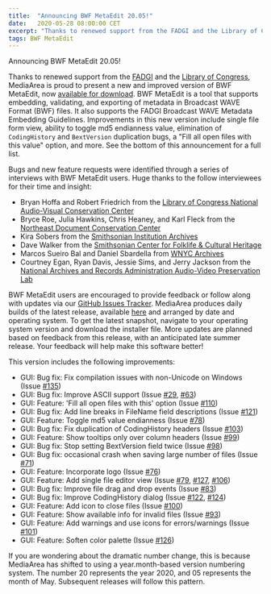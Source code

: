 ```yaml
---
title:  "Announcing BWF MetaEdit 20.05!"
date:   2020-05-28 08:00:00 CET
excerpt: "Thanks to renewed support from the FADGI and the Library of Congress, MediaArea is proud to present a new and improved version of BWF MetaEdit"
tags: BWF MetaEdit
---
```


Announcing BWF MetaEdit 20.05!

Thanks to renewed support from the [FADGI](http://www.digitizationguidelines.gov/) and the [Library of Congress](https://www.loc.gov/), MediaArea is proud to present a new and improved version of BWF MetaEdit, now [available for download](https://mediaarea.net/BWFMetaEdit). BWF MetaEdit is a tool that supports embedding, validating, and exporting of metadata in Broadcast WAVE Format (BWF) files. It also supports the FADGI Broadcast WAVE Metadata Embedding Guidelines. Improvements in this new version include single file form view, ability to toggle md5 endianness value, elimination of `CodingHistory` and `BextVersion` duplication bugs, a "Fill all open files with this value" option, and more. See the bottom of this announcement for a full list.

Bugs and new feature requests were identified through a series of interviews with BWF MetaEdit users. Huge thanks to the follow interviewees for their time and insight:

*   Bryan Hoffa and Robert Friedrich from the [Library of Congress National Audio-Visual Conservation Center](https://www.loc.gov/programs/audio-visual-conservation/about-this-program/)
*   Bryce Roe, Julia Hawkins, Chris Heaney, and Karl Fleck from the [Northeast Document Conservation Center](https://www.nedcc.org/)
*   Kira Sobers from the [Smithsonian Institution Archives](https://siarchives.si.edu/)
*   Dave Walker from the [Smithsonian Center for Folklife & Cultural Heritage](https://folklife.si.edu/)
*   Marcos Sueiro Bal and Daniel Sbardella from [WNYC Archives](https://www.wnyc.org/)
*   Courtney Egan, Ryan Davis, Jessie Sims, and Jerry Jackson from the [National Archives and Records Administration Audio-Video Preservation Lab](https://www.archives.gov/preservation)

BWF MetaEdit users are encouraged to provide feedback or follow along with updates via our [GitHub Issues Tracker](https://github.com/MediaArea/BWFMetaEdit/issues). MediaArea produces daily builds of the latest release, available [here](https://mediaarea.net/download/snapshots/binary/bwfmetaedit-gui/) and arranged by date and operating system. To get the latest snapshot, navigate to your operating system version and download the installer file. More updates are planned based on feedback from this release, with an anticipated late summer release. Your feedback will help make this software better!

This version includes the following improvements:

*   GUI: Bug fix: Fix compilation issues with non-Unicode on Windows (Issue [#135](https://github.com/MediaArea/BWFMetaEdit/issues/135))
*   GUI: Bug fix: Improve ASCII support (Issue [#29](https://github.com/MediaArea/BWFMetaEdit/issues/29), [#63](https://github.com/MediaArea/BWFMetaEdit/issues/63))
*   GUI: Feature: 'Fill all open files with this' option (Issue [#110](https://github.com/MediaArea/BWFMetaEdit/issues/110))
*   GUI: Bug fix: Add line breaks in FileName field descriptions (Issue [#121](https://github.com/MediaArea/BWFMetaEdit/issues/121))
*   GUI: Feature: Toggle md5 value endianness (Issue [#78](https://github.com/MediaArea/BWFMetaEdit/issues/78))
*   GUI: Bug fix: Fix duplication of CodingHistory headers (Issue [#103](https://github.com/MediaArea/BWFMetaEdit/issues/103))
*   GUI: Feature: Show tooltips only over column headers (Issue [#99](https://github.com/MediaArea/BWFMetaEdit/issues/99))
*   GUI: Bug fix: Stop setting BextVersion field twice (Issue [#98](https://github.com/MediaArea/BWFMetaEdit/issues/98))
*   GUI: Bug fix: occasional crash when saving large number of files (Issue [#71](https://github.com/MediaArea/BWFMetaEdit/issues/71))
*   GUI: Feature: Incorporate logo (Issue [#76](https://github.com/MediaArea/BWFMetaEdit/issues/76))
*   GUI: Feature: Add single file editor view (Issue [#79](https://github.com/MediaArea/BWFMetaEdit/issues/79), [#127](https://github.com/MediaArea/BWFMetaEdit/issues/127), [#106](https://github.com/MediaArea/BWFMetaEdit/issues/106))
*   GUI: Bug fix: Improve file drag and drop events (Issue [#83](https://github.com/MediaArea/BWFMetaEdit/issues/83))
*   GUI: Bug fix: Improve CodingHistory dialog (Issue [#122](https://github.com/MediaArea/BWFMetaEdit/issues/122), [#124](https://github.com/MediaArea/BWFMetaEdit/issues/124))
*   GUI: Feature: Add icon to close files (Issue [#100](https://github.com/MediaArea/BWFMetaEdit/issues/100))
*   GUI: Feature: Show available info for invalid files (Issue [#93](https://github.com/MediaArea/BWFMetaEdit/issues/77))
*   GUI: Feature: Add warnings and use icons for errors/warnings (Issue [#101](https://github.com/MediaArea/BWFMetaEdit/issues/101))
*   GUI: Feature: Soften color palette (Issue [#126](https://github.com/MediaArea/BWFMetaEdit/issues/126))

If you are wondering about the dramatic number change, this is because MediaArea has shifted to using a year.month-based version numbering system. The number 20 represents the year 2020, and 05 represents the month of May. Subsequent releases will follow this pattern.
